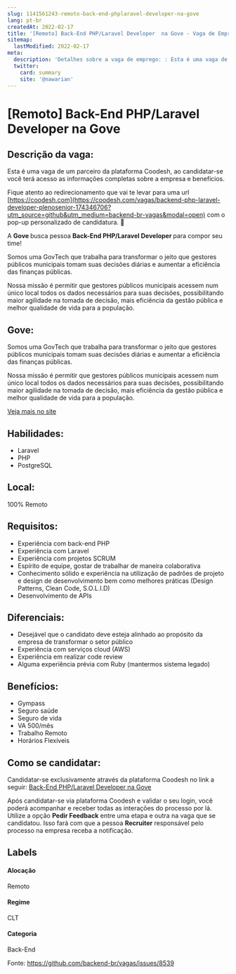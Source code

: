 ```yaml
---
slug: 1141561243-remoto-back-end-phplaravel-developer-na-gove
lang: pt-br
createdAt: 2022-02-17
title: '[Remoto] Back-End PHP/Laravel Developer  na Gove - Vaga de Emprego'
sitemap:
  lastModified: 2022-02-17
meta:
  description: 'Detalhes sobre a vaga de emprego: : Esta é uma vaga de um parceiro da plataforma Coodesh, ao candidatar-se você terá acesso as informações completas sobre a empresa e benefícios.  Fique atento ao redirecionamento que vai te levar para uma url [https://coodesh.com](https://coodesh.com/vagas/backend-php-laravel-developer-plenosenior-174346706?utm_source=github&utm_medium=backend-br-vagas&modal=open) com o pop-up personalizado de candidatura. 👋 <p>A <strong>Gove </strong>busca pessoa <strong>Back-End PHP/Laravel Developer </strong>para compor seu time!</p> <p>Somos uma GovTech que trabalha para transformar o jeito que gestores públicos municipais tomam suas decisões diárias e aumentar a eficiência das finanças públicas.</p> <p>Nossa missão é permitir que gestores públicos municipais acessem num único local todos os dados necessários para suas decisões, possibilitando maior agilidade na tomada de decisão, mais eficiência da gestão pública e melhor qualidade de vida para a população.</p> <p></p>'
  twitter:
    card: summary
    site: '@nawarian'
---
```


# [Remoto] Back-End PHP/Laravel Developer  na Gove

## Descrição da vaga: 
Esta é uma vaga de um parceiro da plataforma Coodesh, ao candidatar-se você terá acesso as informações completas sobre a empresa e benefícios.


Fique atento ao redirecionamento que vai te levar para uma url [https://coodesh.com](https://coodesh.com/vagas/backend-php-laravel-developer-plenosenior-174346706?utm_source=github&utm_medium=backend-br-vagas&modal=open) com o pop-up personalizado de candidatura. 👋
<p>A <strong>Gove </strong>busca pessoa <strong>Back-End PHP/Laravel Developer </strong>para compor seu time!</p>
<p>Somos uma GovTech que trabalha para transformar o jeito que gestores públicos municipais tomam suas decisões diárias e aumentar a eficiência das finanças públicas.</p>
<p>Nossa missão é permitir que gestores públicos municipais acessem num único local todos os dados necessários para suas decisões, possibilitando maior agilidade na tomada de decisão, mais eficiência da gestão pública e melhor qualidade de vida para a população.</p>
<p></p>

## Gove: 
 <p>Somos uma GovTech que trabalha para transformar o jeito que gestores públicos municipais tomam suas decisões diárias e aumentar a eficiência das finanças públicas.</p>
<p>Nossa missão é permitir que gestores públicos municipais acessem num único local todos os dados necessários para suas decisões, possibilitando maior agilidade na tomada de decisão, mais eficiência da gestão pública e melhor qualidade de vida para a população.</p><a href='https://coodesh.com/empresas/gove'>Veja mais no site</a>

 ## Habilidades: 
 - Laravel 
- PHP 
- PostgreSQL
## Local: 
 100% Remoto
## Requisitos: 
 - Experiência com back-end PHP 
- Experiência com Laravel 
- Experiência com projetos SCRUM 
- Espírito de equipe, gostar de trabalhar de maneira colaborativa 
- Conhecimento sólido e experiência na utilização de padrões de projeto e design de desenvolvimento bem como melhores práticas (Design Patterns, Clean Code, S.O.L.I.D) 
- Desenvolvimento de APIs
## Diferenciais: 
 - Desejável que o candidato deve esteja alinhado ao propósito da empresa de transformar o setor público 
- Experiência com serviços cloud (AWS) 
- Experiência em realizar code review 
- Alguma experiência prévia com Ruby (mantermos sistema legado)
## Benefícios: 
 - Gympass 
- Seguro saúde 
- Seguro de vida 
- VA 500/mês 
- Trabalho Remoto 
- Horários Flexíveis
## Como se candidatar:
Candidatar-se exclusivamente através da plataforma Coodesh no link a seguir: [Back-End PHP/Laravel Developer  na Gove](https://coodesh.com/vagas/backend-php-laravel-developer-plenosenior-174346706?utm_source=github&utm_medium=backend-br-vagas&modal=open)


Após candidatar-se via plataforma Coodesh e validar o seu login, você poderá acompanhar e receber todas as interações do processo por lá. Utilize a opção **Pedir Feedback** entre uma etapa e outra na vaga que se candidatou. Isso fará com que a pessoa **Recruiter** responsável pelo processo na empresa receba a notificação.
## Labels
#### Alocação
Remoto
#### Regime
CLT
#### Categoria
Back-End

Fonte: https://github.com/backend-br/vagas/issues/8539